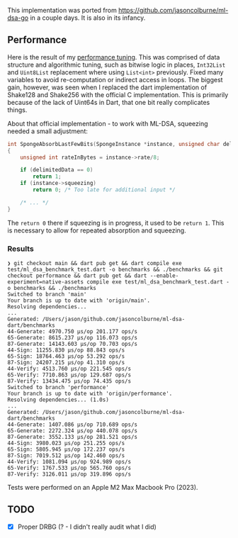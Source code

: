 This implementation was ported from https://github.com/jasoncolburne/ml-dsa-go in a couple days. It is also in its infancy.

## Performance

Here is the result of my [performance tuning](https://github.com/jasoncolburne/ml-dsa-dart/pull/4).
This was comprised of data structure and algorithmic tuning, such as bitwise logic in places,
`Int32List` and `Uint8List` replacement where using `List<int>` previously. Fixed many variables
to avoid re-computation or indirect access in loops. The biggest gain, however, was seen when I
replaced the dart implementation of Shake128 and Shake256 with the official C implementation. This
is primarily because of the lack of Uint64s in Dart, that one bit really complicates things.

About that official implementation - to work with ML-DSA, squeezing needed a small adjustment:

```C
int SpongeAbsorbLastFewBits(SpongeInstance *instance, unsigned char delimitedData)
{
    unsigned int rateInBytes = instance->rate/8;

    if (delimitedData == 0)
        return 1;
    if (instance->squeezing)
        return 0; /* Too late for additional input */

    /* ... */
}
```

The `return 0` there if squeezing is in progress, it used to be `return 1`. This is necessary to
allow for repeated absorption and squeezing.

### Results

```
❯ git checkout main && dart pub get && dart compile exe test/ml_dsa_benchmark_test.dart -o benchmarks && ./benchmarks && git checkout performance && dart pub get && dart --enable-experiment=native-assets compile exe test/ml_dsa_benchmark_test.dart -o benchmarks && ./benchmarks
Switched to branch 'main'
Your branch is up to date with 'origin/main'.
Resolving dependencies... 
...
Generated: /Users/jason/github.com/jasoncolburne/ml-dsa-dart/benchmarks
44-Generate: 4970.750 µs/op 201.177 ops/s
65-Generate: 8615.237 µs/op 116.073 ops/s
87-Generate: 14143.603 µs/op 70.703 ops/s
44-Sign: 11255.830 µs/op 88.843 ops/s
65-Sign: 18764.463 µs/op 53.292 ops/s
87-Sign: 24207.215 µs/op 41.310 ops/s
44-Verify: 4513.760 µs/op 221.545 ops/s
65-Verify: 7710.863 µs/op 129.687 ops/s
87-Verify: 13434.475 µs/op 74.435 ops/s
Switched to branch 'performance'
Your branch is up to date with 'origin/performance'.
Resolving dependencies... (1.0s)
...
Generated: /Users/jason/github.com/jasoncolburne/ml-dsa-dart/benchmarks
44-Generate: 1407.086 µs/op 710.689 ops/s
65-Generate: 2272.324 µs/op 440.078 ops/s
87-Generate: 3552.133 µs/op 281.521 ops/s
44-Sign: 3980.023 µs/op 251.255 ops/s
65-Sign: 5805.945 µs/op 172.237 ops/s
87-Sign: 7019.512 µs/op 142.460 ops/s
44-Verify: 1081.094 µs/op 924.989 ops/s
65-Verify: 1767.533 µs/op 565.760 ops/s
87-Verify: 3126.011 µs/op 319.896 ops/s
```

Tests were performed on an Apple M2 Max Macbook Pro (2023).

## TODO

- [x] Proper DRBG (? - I didn't really audit what I did)
